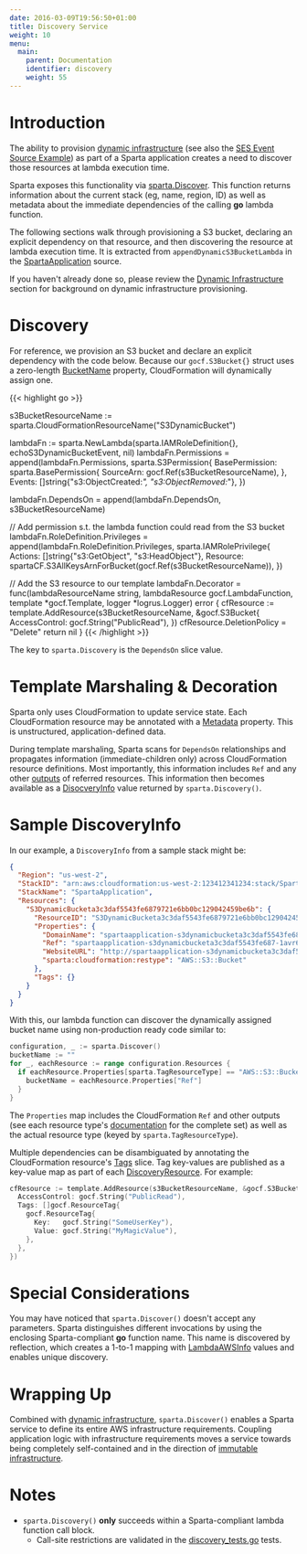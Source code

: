 ```yaml
---
date: 2016-03-09T19:56:50+01:00
title: Discovery Service
weight: 10
menu:
  main:
    parent: Documentation
    identifier: discovery
    weight: 55
---
```


# Introduction

The ability to provision [dynamic infrastructure](/docs/dynamic_infrastructure) (see also the [SES Event Source Example](/docs/eventsources/ses/#dynamic-resources:d680e8a854a7cbad6d490c445cba2eba)) as part of a Sparta application creates a need to discover those resources at lambda execution time.

Sparta exposes this functionality via [sparta.Discover](https://godoc.org/github.com/mweagle/Sparta#Discover).  This function returns information about the current stack (eg, name, region, ID) as well as metadata about the immediate dependencies of the calling **go** lambda function.

The following sections walk through provisioning a S3 bucket, declaring an explicit dependency on that resource, and then discovering the resource at lambda execution time.  It is extracted from `appendDynamicS3BucketLambda` in the  [SpartaApplication](https://github.com/mweagle/SpartaApplication/blob/master/application.go) source.

If you haven't already done so, please review the [Dynamic Infrastructure](/docs/dynamic_infrastructure) section for background on dynamic infrastructure provisioning.


# Discovery

For reference, we provision an S3 bucket and declare an explicit dependency with the code below.  Because our `gocf.S3Bucket{}` struct uses a zero-length [BucketName](http://docs.aws.amazon.com/AWSCloudFormation/latest/UserGuide/aws-properties-s3-bucket.html#cfn-s3-bucket-name) property, CloudFormation will dynamically assign one.

{{< highlight go >}}

s3BucketResourceName := sparta.CloudFormationResourceName("S3DynamicBucket")

lambdaFn := sparta.NewLambda(sparta.IAMRoleDefinition{}, echoS3DynamicBucketEvent, nil)
lambdaFn.Permissions = append(lambdaFn.Permissions, sparta.S3Permission{
  BasePermission: sparta.BasePermission{
    SourceArn: gocf.Ref(s3BucketResourceName),
  },
  Events: []string{"s3:ObjectCreated:*",
                    "s3:ObjectRemoved:*"},
})

lambdaFn.DependsOn = append(lambdaFn.DependsOn, s3BucketResourceName)

// Add permission s.t. the lambda function could read from the S3 bucket
lambdaFn.RoleDefinition.Privileges = append(lambdaFn.RoleDefinition.Privileges,
  sparta.IAMRolePrivilege{
    Actions:  []string{"s3:GetObject",
                       "s3:HeadObject"},
    Resource: spartaCF.S3AllKeysArnForBucket(gocf.Ref(s3BucketResourceName)),
  })

// Add the S3 resource to our template
lambdaFn.Decorator = func(lambdaResourceName string,
  lambdaResource gocf.LambdaFunction,
  template *gocf.Template,
  logger *logrus.Logger) error {
  cfResource := template.AddResource(s3BucketResourceName, &gocf.S3Bucket{
    AccessControl: gocf.String("PublicRead"),
  })
  cfResource.DeletionPolicy = "Delete"
  return nil
}
{{< /highlight >}}


The key to `sparta.Discovery` is the `DependsOn` slice value.

# Template Marshaling & Decoration

Sparta only uses CloudFormation to update service state.  Each CloudFormation resource may be annotated with a [Metadata](http://docs.aws.amazon.com/AWSCloudFormation/latest/UserGuide/aws-attribute-metadata.html) property.  This is unstructured, application-defined data.

During template marshaling, Sparta scans for `DependsOn` relationships and propagates information (immediate-children only) across CloudFormation resource definitions.  Most importantly, this information includes `Ref` and any other [outputs](https://github.com/mweagle/Sparta/blob/master/cloudformation_resources.go#L24) of referred resources.  This information then becomes available as a [DisocveryInfo](https://godoc.org/github.com/mweagle/Sparta#DiscoveryInfo) value returned by `sparta.Discovery()`.

# Sample DiscoveryInfo

In our example, a `DiscoveryInfo` from a sample stack might be:

```json
{
  "Region": "us-west-2",
  "StackID": "arn:aws:cloudformation:us-west-2:123412341234:stack/SpartaApplication/d87bb070-cce5-11e5-b6ca-503f20f2ad1e",
  "StackName": "SpartaApplication",
  "Resources": {
    "S3DynamicBucketa3c3daf5543fe6879721e6bb0bc129042459be6b": {
      "ResourceID": "S3DynamicBucketa3c3daf5543fe6879721e6bb0bc129042459be6b",
      "Properties": {
        "DomainName": "spartaapplication-s3dynamicbucketa3c3daf5543fe687-1avr6h3lrprju.s3.amazonaws.com",
        "Ref": "spartaapplication-s3dynamicbucketa3c3daf5543fe687-1avr6h3lrprju",
        "WebsiteURL": "http://spartaapplication-s3dynamicbucketa3c3daf5543fe687-1avr6h3lrprju.s3-website-us-west-2.amazonaws.com",
        "sparta:cloudformation:restype": "AWS::S3::Bucket"
      },
      "Tags": {}
    }
  }
}
```

With this, our lambda function can discover the dynamically assigned bucket name using non-production ready code similar to:

```go
configuration, _ := sparta.Discover()
bucketName := ""
for _, eachResource := range configuration.Resources {
  if eachResource.Properties[sparta.TagResourceType] == "AWS::S3::Bucket" {
    bucketName = eachResource.Properties["Ref"]
  }
}
```

The `Properties` map includes the CloudFormation `Ref` and other outputs (see each resource type's [documentation](http://docs.aws.amazon.com/AWSCloudFormation/latest/UserGuide/aws-template-resource-type-ref.html) for the complete set) as well as the actual resource type (keyed by `sparta.TagResourceType`).

Multiple dependencies can be disambiguated by annotating the CloudFormation resource's [Tags](http://docs.aws.amazon.com/AWSCloudFormation/latest/UserGuide/aws-properties-resource-tags.html) slice.  Tag key-values are published as a key-value map as part of each [DiscoveryResource](https://godoc.org/github.com/mweagle/Sparta#DiscoveryResource).  For example:

```go
cfResource := template.AddResource(s3BucketResourceName, &gocf.S3Bucket{
  AccessControl: gocf.String("PublicRead"),
  Tags: []gocf.ResourceTag{
    gocf.ResourceTag{
      Key:   gocf.String("SomeUserKey"),
      Value: gocf.String("MyMagicValue"),
    },
  },
})
```

# Special Considerations

You may have noticed that `sparta.Discover()` doesn't accept any parameters.  Sparta distinguishes different invocations by using the enclosing Sparta-compliant **go** function name.  This name is discovered by reflection, which creates a 1-to-1 mapping with [LambdaAWSInfo](https://godoc.org/github.com/mweagle/Sparta#LambdaAWSInfo) values and enables unique discovery.

# Wrapping Up

Combined with [dynamic infrastructure](/docs/dynamic_infrastructure), `sparta.Discover()` enables a Sparta service to define its entire AWS infrastructure requirements.  Coupling application logic with infrastructure requirements moves a service towards being completely self-contained and in the direction of [immutable infrastructure](https://fugue.co/oreilly/).

# Notes
  - `sparta.Discovery()` **only** succeeds within a Sparta-compliant lambda function call block.
    - Call-site restrictions are validated in the [discovery_tests.go](https://github.com/mweagle/Sparta/blob/master/discovery_test.go) tests.
